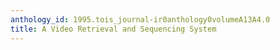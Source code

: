 ```yaml
---
anthology_id: 1995.tois_journal-ir0anthology0volumeA13A4.0
title: A Video Retrieval and Sequencing System
---
```

